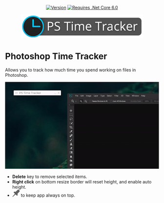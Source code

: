 <div align="center">
  
[![Version](https://img.shields.io/github/v/release/mortuusars/PhotoshopTimeTracker?label=Latest%20Version)](https://github.com/mortuusars/PhotoshopTimeTracker/releases/latest)
[![Requires .Net Core 6.0](https://img.shields.io/badge/Requires-.NET%206.0%20Runtime-orange)](https://dotnet.microsoft.com/download)
  
</div>

<div align="center">
    <a href="https://github.com/mortuusars/PhotoshopTimeTracker/releases"><img src="media/PSTimeTracker-Logo-400.png" width="400"><a>
</div>

# Photoshop Time Tracker
Allows you to track how much time you spend working on files in Photoshop.

![](media/showcase.gif)

- **Delete** key to remove selected items.
- **Right click** on bottom resize border will reset height, and enable auto height.
- ![](media/pin.png) to keep app always on top.




